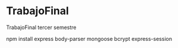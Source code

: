 # TrabajoFinal
TrabajoFinal tercer semestre 

npm install express body-parser mongoose bcrypt express-session
